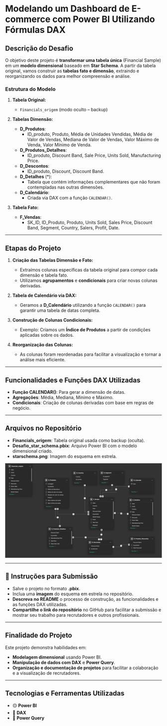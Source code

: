#  Modelando um Dashboard de E-commerce com Power BI Utilizando Fórmulas DAX

##  Descrição do Desafio
O objetivo deste projeto é **transformar uma tabela única** (Financial Sample) em um **modelo dimensional** baseado em **Star Schema**. A partir da tabela original, vamos construir as **tabelas fato e dimensão**, extraindo e reorganizando os dados para melhor compreensão e análise.

###  Estrutura do Modelo
1. **Tabela Original:**
   - `Financials_origem` (modo oculto – backup)

2. **Tabelas Dimensão:**
   - **D_Produtos**:  
     - ID_produto, Produto, Média de Unidades Vendidas, Média de Valor de Vendas, Mediana de Valor de Vendas, Valor Máximo de Venda, Valor Mínimo de Venda.
   - **D_Produtos_Detalhes**:  
     - ID_produto, Discount Band, Sale Price, Units Sold, Manufacturing Price.
   - **D_Descontos**:  
     - ID_produto, Discount, Discount Band.
   - **D_Detalhes** (*):  
     - Tabela que contém informações complementares que não foram contempladas nas outras dimensões.
   - **D_Calendário**:  
     - Criada via DAX com a função `CALENDAR()`.

3. **Tabela Fato:**
   - **F_Vendas**:  
     - SK_ID, ID_Produto, Produto, Units Sold, Sales Price, Discount Band, Segment, Country, Salers, Profit, Date.

---

##  Etapas do Projeto

1. **Criação das Tabelas Dimensão e Fato:**
   - Extraímos colunas específicas da tabela original para compor cada dimensão e tabela fato.
   - Utilizamos **agrupamentos** e **condicionais** para criar novas colunas derivadas.

2. **Tabela de Calendário via DAX:**
   - Geramos a **D_Calendário** utilizando a função `CALENDAR()` para garantir uma tabela de datas completa.

3. **Construção de Colunas Condicionais:**
   - Exemplo: Criamos um **Índice de Produtos** a partir de condições aplicadas sobre os dados.

4. **Reorganização das Colunas:**
   - As colunas foram reordenadas para facilitar a visualização e tornar a análise mais eficiente.

---

##  Funcionalidades e Funções DAX Utilizadas
- **Função CALENDAR()**: Para gerar a dimensão de datas.
- **Agregações**: Média, Mediana, Mínimo e Máximo.
- **Condicionais**: Criação de colunas derivadas com base em regras de negócio.

---

##  Arquivos no Repositório
- **Financials_origem**: Tabela original usada como backup (oculta).
- **Desafio_star_schema.pbix**: Arquivo Power BI com o modelo dimensional criado.
- **starschema.png**: Imagem do esquema em estrela.

![Star Schema](./starschema_02.png)

---

## 🏁 Instruções para Submissão
- Salve o projeto no formato **.pbix**.
- Inclua uma **imagem** do esquema em estrela no repositório.
- **Descreva no README** o processo de construção, as funcionalidades e as funções DAX utilizadas.
- **Compartilhe o link do repositório** no GitHub para facilitar a submissão e mostrar seu trabalho para recrutadores e outros profissionais.

---

##  Finalidade do Projeto
Este projeto demonstra habilidades em:
- **Modelagem dimensional** usando Power BI.
- **Manipulação de dados com DAX** e **Power Query**.
- **Organização e documentação de projetos** para facilitar a colaboração e a visualização de recrutadores.


---

##  Tecnologias e Ferramentas Utilizadas
- 🟡 **Power BI**  
- 🧮 **DAX**  
- 🔄 **Power Query**  
